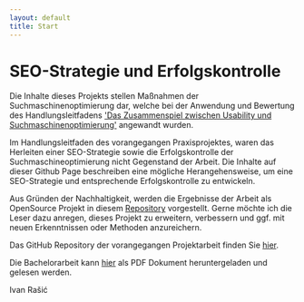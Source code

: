 ```yaml
---
layout: default
title: Start
---
```


# SEO-Strategie und Erfolgskontrolle
Die Inhalte dieses Projekts stellen Maßnahmen der Suchmaschinenoptimierung dar, welche bei der Anwendung und Bewertung des Handlungsleitfadens <a href="https://ivan-hr.github.io/seousa/index" target="_blank">'Das Zusammenspiel zwischen Usability und Suchmaschinenoptimierung'</a> angewandt wurden.

Im Handlungsleitfaden des vorangegangen Praxisprojektes, waren das Herleiten einer SEO-Strategie sowie die Erfolgskontrolle der Suchmaschineoptimierung nicht Gegenstand der Arbeit. Die Inhalte auf dieser Github Page beschreiben eine mögliche Herangehensweise, um eine SEO-Strategie und entsprechende Erfolgskontrolle zu entwickeln.

Aus Gründen der Nachhaltigkeit, werden die Ergebnisse der Arbeit als OpenSource Projekt in diesem <a href="https://github.com/ivan-hr/baseo" target="_blank">Repository</a> vorgestellt. Gerne möchte ich die Leser dazu anregen, dieses Projekt zu erweitern, verbessern und ggf. mit neuen Erkenntnissen oder Methoden anzureichern.

Das GitHub Repository der vorangegangen Projektarbeit finden Sie <a href="https://github.com/ivan-hr/seousa" target="_blank">hier</a>.

Die Bachelorarbeit kann <a href="https://github.com/ivan-hr/baseo/blob/master/assets/Bachelorarbeit_Ivan_Rasic.pdf" target="_blank">hier</a> als PDF Dokument heruntergeladen und gelesen werden.

Ivan Rašić
